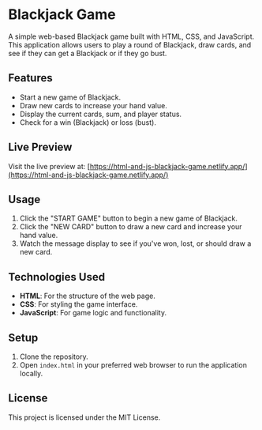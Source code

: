 # Blackjack Game

A simple web-based Blackjack game built with HTML, CSS, and JavaScript. This application allows users to play a round of Blackjack, draw cards, and see if they can get a Blackjack or if they go bust.

## Features

- Start a new game of Blackjack.
- Draw new cards to increase your hand value.
- Display the current cards, sum, and player status.
- Check for a win (Blackjack) or loss (bust).

## Live Preview

Visit the live preview at: [https://html-and-js-blackjack-game.netlify.app/](https://html-and-js-blackjack-game.netlify.app/)

## Usage

1. Click the "START GAME" button to begin a new game of Blackjack.
2. Click the "NEW CARD" button to draw a new card and increase your hand value.
3. Watch the message display to see if you've won, lost, or should draw a new card.

## Technologies Used

- **HTML**: For the structure of the web page.
- **CSS**: For styling the game interface.
- **JavaScript**: For game logic and functionality.

## Setup

1. Clone the repository.
2. Open `index.html` in your preferred web browser to run the application locally.

## License

This project is licensed under the MIT License.
